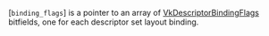 [`binding_flags`] is a pointer to an array of
[VkDescriptorBindingFlags]() bitfields, one for each descriptor set
layout binding.